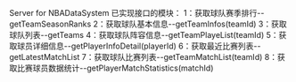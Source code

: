 Server for NBADataSystem
已实现接口的模块：
	1：获取球队赛季排行--getTeamSeasonRanks
	2：获取球队基本信息--getTeamInfos(teamId)
	3：获取球队列表--getTeams
	4：获取球队阵容信息--getTeamPlayeList(teamId)
	5：获取球员详细信息--getPlayerInfoDetail(playerId)
	6：获取最近比赛列表--getLatestMatchList
	7：获取球队比赛列表--getTeamMatchList(teamId)
	8：获取比赛球员数据统计--getPlayerMatchStatistics(matchId)
